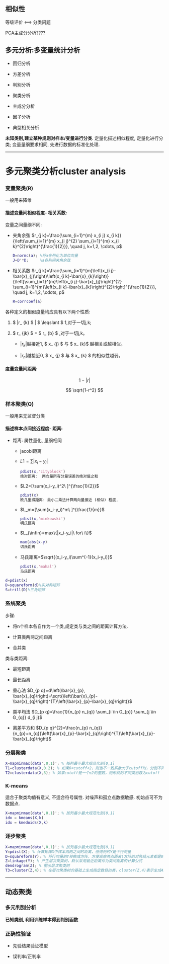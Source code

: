 ## 相似性

等级评价 <==> 分类问题

PCA主成分分析????



## 多元分析:多变量统计分析

- 回归分析

- 方差分析

- 判别分析

- 聚类分析

- 主成分分析

- 因子分析

- 典型相关分析

**未知类别,建立某种规则对样本/变量进行分类**. 定量化描述相似程度, 定量化进行分类; 变量量纲要求相同, 先进行数据的标准化处理.

****





# 多元聚类分析cluster analysis

### 变量聚类(R)

一般用来降维

#### 描述变量间相似程度- 相关系数:

  变量之间量纲不同: 

- 夹角余弦 $r_{j k}=\frac{\sum_{i=1}^{m} x_{i j} x_{i k}}{\left(\sum_{i=1}^{m} x_{i j}^{2} \sum_{i=1}^{m} x_{i k}^{2}\right)^{\frac{1}{2}}}, \quad j, k=1,2, \cdots, p$
  
  ```matlab
  D=normc(a); %将a各列化为单位向量
  J=D'*D;     %a各列间夹角余弦
  ```

- 相关系数 $r_{j k}=\frac{\sum_{i=1}^{m}\left(x_{i j}-\bar{x}_{j}\right)\left(x_{i k}-\bar{x}_{k}\right)}{\left[\sum_{i=1}^{m}\left(x_{i j}-\bar{x}_{j}\right)^{2} \sum_{i=1}^{m}\left(x_{i k}-\bar{x}_{k}\right)^{2}\right]^{\frac{1}{2}}}, \quad j, k=1,2, \cdots, p$
  
  ```matlab
  R=corrcoef(a)
  ```

各种定义的相似度量均应具有以下两个性质:

1. $ |r_ {k} $ | $ \leqslant $ 1,对于一切j,k;

2. $ r_ {jk} $ = $ r_ {b} $ ,对于一切j,k。
   
   - $|r_ {k}  |$越接近1, $ x_ {j} $ 与 $ x_ {k}$ 越相关或越相似。
   
   - $|r_ {n} |$越接近0, $ x_ {j} $ 与 $ x_ {k} $ 的相似性越弱。

#### 度量变量间距离:

$$
1-|r|
$$

$$
\sqrt{1-r^2}
$$





### 样本聚类(Q)

一般用来无监督分类



#### 描述样本点间接近程度- 距离:

- 距离: 属性量化, 量纲相同
  
  - jacobi距离
  
  - $L1=\sum|x_i-y_i|$ 
    
    ```matlab
    pdist(x,'cityblock')
    绝对距离:  两向量所有分量误差的绝对值之和
    ```
  
  - $L2=[\sum(x_i-y_i)^2\ ]^{\frac{1}{2}}$ 
    
    ```matlab
    pdist(x)
    欧几里得距离: 最小二乘法计算两向量接近 (相似) 程度,
    ```
  
  - $L_m=[\sum(x_i-y_i)^m\ ]^{\frac{1}{m}}$ 
    
    ```matlab
    pdist(x,'minkowski')
    明氏距离
    ```
  
  - $L_{\infin}=max\{|x_i-y_i|\ for\ i\}$
    
    ```matlab
    max(abs(x-y)
    切氏距离
    ```
  
  - 马氏距离=$\sqrt{(x_i-y_i)\sum^{-1}(x_i-y_i)}$
    
    ```matlab
    pdist(x,'mahal')
    马氏距离
    ```
    
    

```matlab
d=pdist(x)
D=squareform(d)%实对称矩阵
S=trill(D)%三角矩阵
```



### 系统聚类

步骤:

- 将n个样本各自作为一个类,规定类与类之间的距离计算方法.

- 计算类两两之间距离

- 合并类

类与类距离:

- 最短距离

- 最长距离

- 重心法
  $D_{p q}=d\left(\bar{x}_{p}, \bar{x}_{q}\right)=\sqrt{\left(\bar{x}_{p}-\bar{x}_{q}\right)^{T}\left(\bar{x}_{p}-\bar{x}_{q}\right)}$

- 类平均法
  $D_{p q}=\frac{1}{n_{p} n_{q}} \sum_{i \in G_{p}} \sum_{j \in G_{q}} d_{i j}$

- 离差平方和
  $D_{p q}^{2}=\frac{n_{p} n_{q}}{n_{p}+n_{q}}\left(\bar{x}_{p}-\bar{x}_{q}\right)^{T}\left(\bar{x}_{p}-\bar{x}_{q}\right)$
  
  
  
  
  
  
  
  
  
  
  
  

### 分层聚类

```matlab
X=mapminmax(data',0,1)'; % 按列最小最大规范化到[0,1]
T1=clusterdata(X,0.2); % 如果0<cutoff<2，则当不一致系数大于cutoff时，分到不同类(簇)中
T2=clusterdata(X,3); % 如果cutoff是一个≥2的整数，则形成的不同类别数为cutoff
```

### K-means

  适合于聚类均值有意义, 不适合符号属性.
  对噪声和孤立点数据敏感.
  初始点可不为数据点.

```matlab
X=mapminmax(data',0,1)'; % 按列最小最大规范化到[0,1]
idx = kmeans(X,k)
idx = kmedoids(X,k)
```

### 逐步聚类

```matlab
X=mapminmax(data',0,1)'; % 按列最小最大规范化到[0,1]
Y=pdist(X); % 计算矩阵X中样本两两之间的距离，但得到的Y是个行向量
D=squareform(Y); % 将行向量的Y转换成方阵，方便观察两点距离(方阵的对角线元素都是0)
Z=linkage(Y); % 产生层次聚类树，默认采用最近距离作为类间距离的计算公式
dendrogram(Z); % 图示层次聚类树
T3=cluster(Z,4); % 在层次聚类树的基础上生成指定数目的类，cluster(Z,4)表示生成4类
```



****

## 动态聚类





### 多元判别分析

**已知类别, 利用训练样本得到判别函数**



### 正确性验证

- 先验结果验证模型

- 误判率/正判率
  
  
  
  


